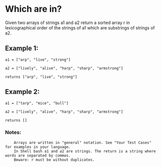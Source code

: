 # Which are in?

Given two arrays of strings a1 and a2 return a sorted array r in lexicographical order of the strings of a1 which are substrings of strings of a2.

## Example 1:
~~~~
a1 = ["arp", "live", "strong"]

a2 = ["lively", "alive", "harp", "sharp", "armstrong"]

returns ["arp", "live", "strong"]
~~~~

## Example 2:
~~~~
a1 = ["tarp", "mice", "bull"]

a2 = ["lively", "alive", "harp", "sharp", "armstrong"]

returns []
~~~~

### Notes:
~~~~
    Arrays are written in "general" notation. See "Your Test Cases" for examples in your language.
    In Shell bash a1 and a2 are strings. The return is a string where words are separated by commas.
    Beware: r must be without duplicates.
~~~~
